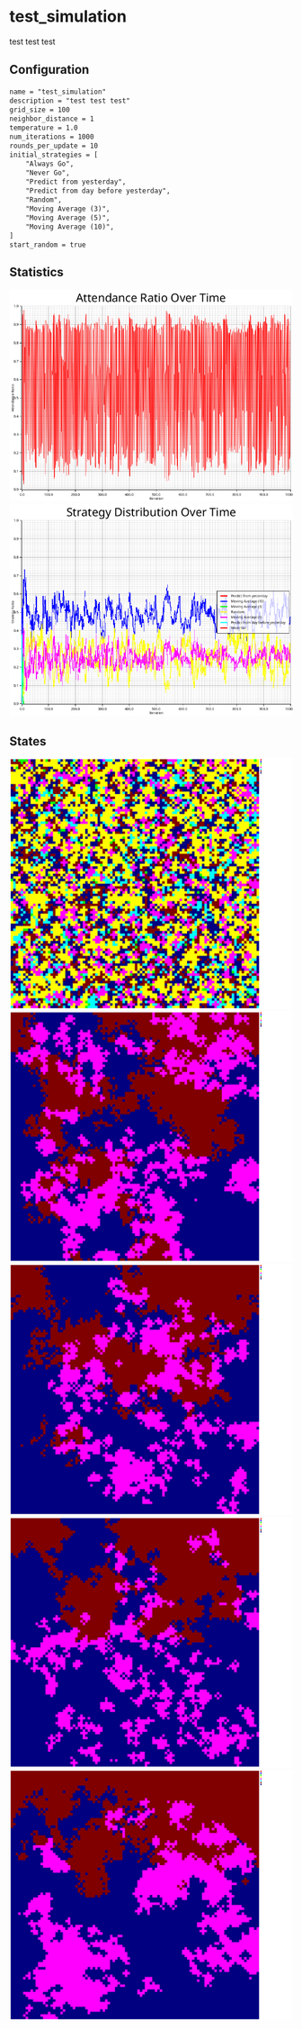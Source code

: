 # test_simulation

test test test

## Configuration

```
name = "test_simulation"
description = "test test test"
grid_size = 100
neighbor_distance = 1
temperature = 1.0
num_iterations = 1000
rounds_per_update = 10
initial_strategies = [
    "Always Go",
    "Never Go",
    "Predict from yesterday",
    "Predict from day before yesterday",
    "Random",
    "Moving Average (3)",
    "Moving Average (5)",
    "Moving Average (10)",
]
start_random = true

```

## Statistics

![attendance.png](readme_pictures/attendance.png)
![strategy_distribution.png](readme_pictures/strategy_distribution.png)

## States

![state_0000.png](readme_pictures/state_0000.png)
![state_0249.png](readme_pictures/state_0249.png)
![state_0499.png](readme_pictures/state_0499.png)
![state_0749.png](readme_pictures/state_0749.png)
![state_0999.png](readme_pictures/state_0999.png)

